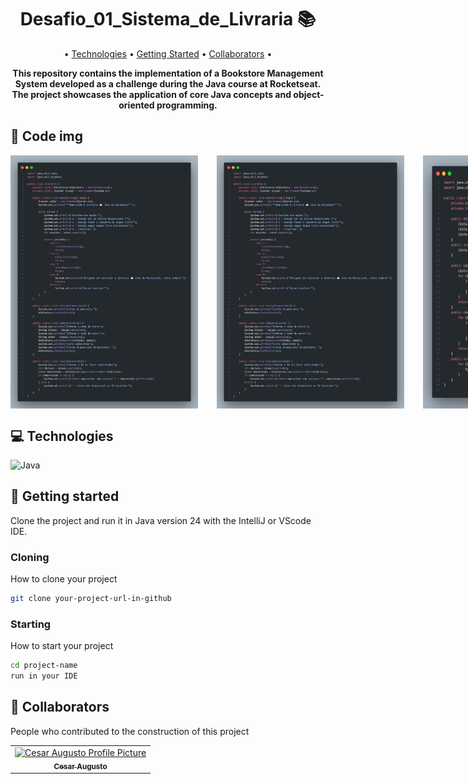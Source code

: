 <h1 align="center" style="font-weight: bold;">Desafio_01_Sistema_de_Livraria 📚</h1>

<p align="center">
 • <a href="#tech">Technologies</a> • 
 <a href="#started">Getting Started</a> • 
 <a href="#colab">Collaborators</a> •
</p>

<p align="center">
    <b>This repository contains the implementation of a Bookstore Management System developed as a challenge during the Java course at Rocketseat. The project showcases the application of core Java concepts and object-oriented programming.</b>
</p>

<!-- <p align="center">
     <a href="PROJECT__URL">📱 Visit this Project</a>
</p> -->

<h2 id="layout">🎨 Code img</h2>
<div style="display: flex; justify-content: space-between; gap: 30px;">
  <img src="https://raw.githubusercontent.com/Cesar19Augusto/Curso_Java_Rocketseat/main/Desafio_01_Sistema_de_Livraria/img/1code.png" alt="Image code1" width="300px"/>
  <img src="https://raw.githubusercontent.com/Cesar19Augusto/Curso_Java_Rocketseat/main/Desafio_01_Sistema_de_Livraria/img/1code.png" alt="Image code1" width="300px"/>
  <img src="https://raw.githubusercontent.com/Cesar19Augusto/Curso_Java_Rocketseat/main/Desafio_01_Sistema_de_Livraria/img/2code.png" alt="Image code2" width="300px"/>
  <img src="https://raw.githubusercontent.com/Cesar19Augusto/Curso_Java_Rocketseat/main/Desafio_01_Sistema_de_Livraria/img/3code.png" alt="Image code3" width="300px"/>
</div>

<h2 id="technologies">💻 Technologies</h2>

![Java](https://img.shields.io/badge/java-%23ED8B00.svg?style=for-the-badge&logo=openjdk&logoColor=white)

<h2 id="started">🚀 Getting started</h2>

Clone the project and run it in Java version 24 with the IntelliJ or VScode IDE.

<h3>Cloning</h3>

How to clone your project

```bash
git clone your-project-url-in-github
```

<h3>Starting</h3>

How to start your project

```bash
cd project-name
run in your IDE
```

<h2 id="colab">🤝 Collaborators</h2>

People who contributed to the construction of this project

<table>
  <tr>
    <td align="center">
      <a href="https://www.linkedin.com/in/cesaraugusto875/">
        <img src="https://avatars.githubusercontent.com/u/79229452?s=400&u=76bc95ac47e156acc7c339a7c3f981211c259df5&v=4;" width="100px;" alt="Cesar Augusto Profile Picture"/><br>
        <sub>
          <b>Cesar Augusto</b>
        </sub>
      </a>
    </td>
  </tr>
</table>
